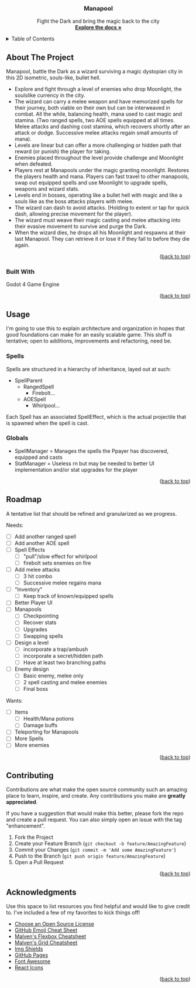 <!-- Improved compatibility of back to top link: See: https://github.com/othneildrew/Best-README-Template/pull/73 -->
<a name="readme-top"></a>


<!-- PROJECT LOGO -->
<br />
<div align="center">
  <a href="https://github.com/othneildrew/Best-README-Template">
<!--     <img src="images/logo.png" alt="Logo" width="80" height="80"> -->
  </a>

  <h3 align="center">Manapool</h3>

  <p align="center">
    Fight the Dark and bring the magic back to the city
    <br />
    <a href="https://github.com/cewaite/manapool"><strong>Explore the docs »</strong></a>
    <br />
  </p>
</div>



<!-- TABLE OF CONTENTS -->
<details>
  <summary>Table of Contents</summary>
  <ol>
    <li>
      <a href="#about-the-project">About The Project</a>
      <ul>
        <li><a href="#built-with">Built With</a></li>
      </ul>
    </li>
    <li><a href="#usage">Usage</a></li>
      <ul>
        <li><a href="#spells">Spells</a></li>
        <li><a href="#globals">Globals</a></li>
      </ul>
    <li><a href="#roadmap">Roadmap</a></li>
    <li><a href="#contributing">Contributing</a></li>
    <li><a href="#acknowledgments">Acknowledgments</a></li>
  </ol>
</details>



<!-- ABOUT THE PROJECT -->
## About The Project

Manapool, battle the Dark as a wizard surviving a magic dystopian city in this 2D isometric, souls-like, bullet hell. 

- Explore and fight through a level of enemies who drop Moonlight, the soulslike currency in the city.
- The wizard can carry a melee weapon and have memorized spells for their journey, both viable on their own but can be interweaved in combat. All the while, balancing health, mana used to cast magic and stamina. (Two ranged spells, two AOE spells equipped at all times. Melee attacks and dashing cost stamina, which recovers shortly after an attack or dodge. Successive melee attacks regain small amounts of mana).
- Levels are linear but can offer a more challenging or hidden path that reward (or punish) the player for taking.
- Enemies placed throughout the level provide challenge and Moonlight when defeated.
- Players rest at Manapools under the magic granting moonlight. Restores the players health and mana. Players can fast travel to other manapools, swap out equipped spells and use Moonlight to upgrade spells, weapons and wizard stats.
- Levels end in bosses, operating like a bullet hell with magic and like a souls like as the boss attacks players with melee.
- The wizard can dash to avoid attacks. (Holding to extent or tap for quick dash, allowing precise movement for the player).
- The wizard must weave their magic casting and melee attacking into their evasive movement to survive and purge the Dark.
- When the wizard dies, he drops all his Moonlight and respawns at their last Manapool. They can retrieve it or lose it if they fail to before they die again.

<p align="right">(<a href="#readme-top">back to top</a>)</p>



### Built With

Godot 4 Game Engine

<p align="right">(<a href="#readme-top">back to top</a>)</p>



<!-- USAGE EXAMPLES -->
## Usage

I'm going to use this to explain architecture and organization in hopes that good foundations can make for an easily scalable game. This stuff is tentative; open to additions, improvements and refactoring, need be.

### Spells

Spells are structured in a hierarchy of inheritance, layed out at such:

- SpellParent
  - RangedSpell
    - Firebolt...
  - AOESpell
    - Whirlpool...

Each Spell has an associated SpellEffect, which is the actual projectile that is spawned when the spell is cast.

### Globals

- SpellManager = Manages the spells the Ppayer has discovered, equipped and casts
- StatManager = Useless rn but may be needed to better UI implementation and/or stat upgrades for the player

<p align="right">(<a href="#readme-top">back to top</a>)</p>



<!-- ROADMAP -->
## Roadmap

A tentative list that should be refined and granularized as we progress.

Needs:
- [ ] Add another ranged spell
- [ ] Add another AOE spell
- [ ] Spell Effects
    - [ ] "pull"/slow effect for whirlpool
    - [ ] firebolt sets enemies on fire
- [ ] Add melee attacks
    - [ ] 3 hit combo
    - [ ] Successive melee regains mana
- [ ] "Inventory"
    - [ ] Keep track of known/equipped spells
- [ ] Better Player UI
- [ ] Manapools
    - [ ] Checkpointing
    - [ ] Recover stats
    - [ ] Upgrades
    - [ ] Swapping spells
- [ ] Design a level
    - [ ] incorporate a trap/ambush
    - [ ] incorporate a secret/hidden path
    - [ ] Have at least two branching paths
- [ ] Enemy design
    - [ ] Basic enemy, melee only
    - [ ] 2 spell casting and melee enemies
    - [ ] Final boss

Wants:
- [ ] Items
    - [ ] Health/Mana potions
    - [ ] Damage buffs
- [ ] Teleporting for Manapools
- [ ] More Spells
- [ ] More enemies
<p align="right">(<a href="#readme-top">back to top</a>)</p>



<!-- CONTRIBUTING -->
## Contributing

Contributions are what make the open source community such an amazing place to learn, inspire, and create. Any contributions you make are **greatly appreciated**.

If you have a suggestion that would make this better, please fork the repo and create a pull request. You can also simply open an issue with the tag "enhancement".

1. Fork the Project
2. Create your Feature Branch (`git checkout -b feature/AmazingFeature`)
3. Commit your Changes (`git commit -m 'Add some AmazingFeature'`)
4. Push to the Branch (`git push origin feature/AmazingFeature`)
5. Open a Pull Request

<p align="right">(<a href="#readme-top">back to top</a>)</p>


<!-- ACKNOWLEDGMENTS -->
## Acknowledgments

Use this space to list resources you find helpful and would like to give credit to. I've included a few of my favorites to kick things off!

* [Choose an Open Source License](https://choosealicense.com)
* [GitHub Emoji Cheat Sheet](https://www.webpagefx.com/tools/emoji-cheat-sheet)
* [Malven's Flexbox Cheatsheet](https://flexbox.malven.co/)
* [Malven's Grid Cheatsheet](https://grid.malven.co/)
* [Img Shields](https://shields.io)
* [GitHub Pages](https://pages.github.com)
* [Font Awesome](https://fontawesome.com)
* [React Icons](https://react-icons.github.io/react-icons/search)

<p align="right">(<a href="#readme-top">back to top</a>)</p>



<!-- MARKDOWN LINKS & IMAGES -->
<!-- https://www.markdownguide.org/basic-syntax/#reference-style-links -->
[contributors-shield]: https://img.shields.io/github/contributors/othneildrew/Best-README-Template.svg?style=for-the-badge
[contributors-url]: https://github.com/othneildrew/Best-README-Template/graphs/contributors
[forks-shield]: https://img.shields.io/github/forks/othneildrew/Best-README-Template.svg?style=for-the-badge
[forks-url]: https://github.com/othneildrew/Best-README-Template/network/members
[stars-shield]: https://img.shields.io/github/stars/othneildrew/Best-README-Template.svg?style=for-the-badge
[stars-url]: https://github.com/othneildrew/Best-README-Template/stargazers
[issues-shield]: https://img.shields.io/github/issues/othneildrew/Best-README-Template.svg?style=for-the-badge
[issues-url]: https://github.com/othneildrew/Best-README-Template/issues
[license-shield]: https://img.shields.io/github/license/othneildrew/Best-README-Template.svg?style=for-the-badge
[license-url]: https://github.com/othneildrew/Best-README-Template/blob/master/LICENSE.txt
[linkedin-shield]: https://img.shields.io/badge/-LinkedIn-black.svg?style=for-the-badge&logo=linkedin&colorB=555
[linkedin-url]: https://linkedin.com/in/othneildrew
[product-screenshot]: images/screenshot.png
[Next.js]: https://img.shields.io/badge/next.js-000000?style=for-the-badge&logo=nextdotjs&logoColor=white
[Next-url]: https://nextjs.org/
[React.js]: https://img.shields.io/badge/React-20232A?style=for-the-badge&logo=react&logoColor=61DAFB
[React-url]: https://reactjs.org/
[Vue.js]: https://img.shields.io/badge/Vue.js-35495E?style=for-the-badge&logo=vuedotjs&logoColor=4FC08D
[Vue-url]: https://vuejs.org/
[Angular.io]: https://img.shields.io/badge/Angular-DD0031?style=for-the-badge&logo=angular&logoColor=white
[Angular-url]: https://angular.io/
[Svelte.dev]: https://img.shields.io/badge/Svelte-4A4A55?style=for-the-badge&logo=svelte&logoColor=FF3E00
[Svelte-url]: https://svelte.dev/
[Laravel.com]: https://img.shields.io/badge/Laravel-FF2D20?style=for-the-badge&logo=laravel&logoColor=white
[Laravel-url]: https://laravel.com
[Bootstrap.com]: https://img.shields.io/badge/Bootstrap-563D7C?style=for-the-badge&logo=bootstrap&logoColor=white
[Bootstrap-url]: https://getbootstrap.com
[JQuery.com]: https://img.shields.io/badge/jQuery-0769AD?style=for-the-badge&logo=jquery&logoColor=white
[JQuery-url]: https://jquery.com 
